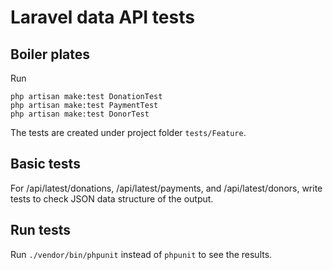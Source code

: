 # Laravel data API tests

## Boiler plates

Run 

```
php artisan make:test DonationTest
php artisan make:test PaymentTest
php artisan make:test DonorTest
```

The tests are created under project folder `tests/Feature`.

## Basic tests

For /api/latest/donations, /api/latest/payments, and /api/latest/donors, write tests to check JSON data structure of the output.

## Run tests

Run `./vendor/bin/phpunit` instead of `phpunit` to see the results.
